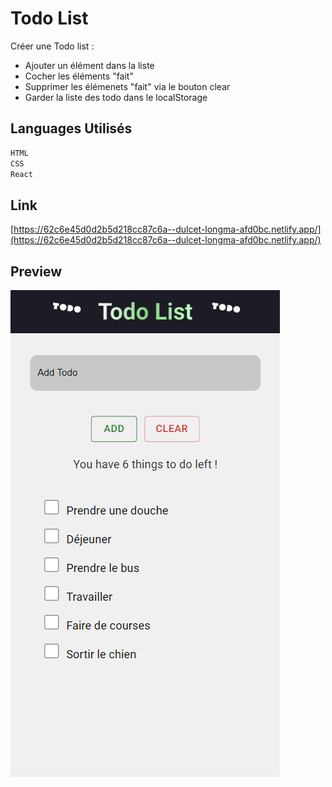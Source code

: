# Todo List

Créer une Todo list :

- Ajouter un élément dans la liste
- Cocher les éléments "fait"
- Supprimer les élémenets "fait" via le bouton clear
- Garder la liste des todo dans le localStorage

## Languages Utilisés

```sh
HTML
CSS
React
```

## Link

[https://62c6e45d0d2b5d218cc87c6a--dulcet-longma-afd0bc.netlify.app/](https://62c6e45d0d2b5d218cc87c6a--dulcet-longma-afd0bc.netlify.app/)

## Preview

![img1](/src/img/sc.jpg)
